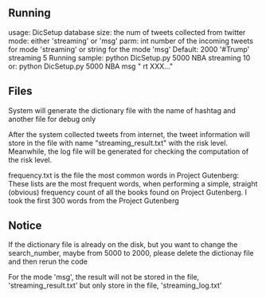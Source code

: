 Running
----------------------------------------------------------------------------
usage: DicSetup <database size> <Hashtag> <mode> <parm>
       database size: the num of tweets collected from twitter
  	   mode: either 'streaming' or 'msg'
  	   parm: int number of the incoming tweets for mode 'streaming'
  	   		 or string for the mode 'msg'
       Default: 2000 '#Trump' streaming 5
       Running sample: python DicSetup.py 5000 NBA streaming 10
              	   or: python DicSetup.py 5000 NBA msg " rt XXX..."

Files
----------------------------------------------------------------------------
System will generate the dictionary file with the name of hashtag and another file for debug only

After the system collected tweets from internet, the tweet information will store in the file with name "streaming_result.txt" with the risk level. Meanwhile, the log file will be generated for checking the computation of the risk level.

frequency.txt is the file the most common words in Project Gutenberg: These lists are the most frequent words, when performing a simple, straight (obvious) frequency count of all the books found on Project Gutenberg. I took the first 300 words from the Project Gutenberg

Notice
----------------------------------------------------------------------------
If the dictionary file is already on the disk, but you want to change the search_number, maybe from 5000 to 2000, please delete the dictionay file and then rerun the code

For the mode 'msg', the result will not be stored in the file, 'streaming_result.txt' but only store in the file, 'streaming_log.txt'